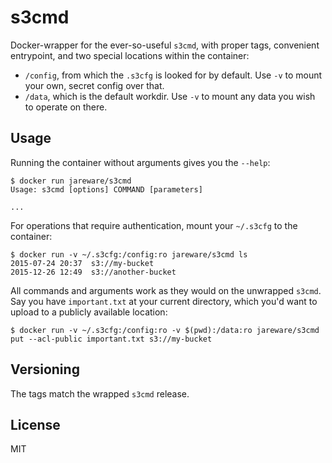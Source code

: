 # s3cmd

Docker-wrapper for the ever-so-useful `s3cmd`, with proper tags, convenient entrypoint, and two special locations within the container:

 * `/config`, from which the `.s3cfg` is looked for by default. Use `-v` to mount your own, secret config over that.
 * `/data`, which is the default workdir. Use `-v` to mount any data you wish to operate on there.

## Usage

Running the container without arguments gives you the `--help`:
```
$ docker run jareware/s3cmd
Usage: s3cmd [options] COMMAND [parameters]

...
```

For operations that require authentication, mount your `~/.s3cfg` to the container:
```
$ docker run -v ~/.s3cfg:/config:ro jareware/s3cmd ls
2015-07-24 20:37  s3://my-bucket
2015-12-26 12:49  s3://another-bucket
```

All commands and arguments work as they would on the unwrapped `s3cmd`. Say you have `important.txt` at your current directory, which you'd want to upload to a publicly available location:
```
$ docker run -v ~/.s3cfg:/config:ro -v $(pwd):/data:ro jareware/s3cmd put --acl-public important.txt s3://my-bucket
```

## Versioning

The tags match the wrapped `s3cmd` release.

## License

MIT
